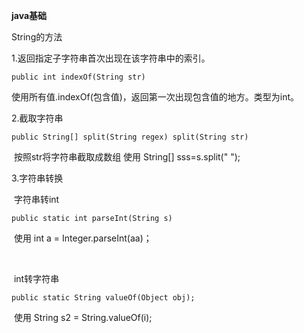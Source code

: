 **java基础**

String的方法



1.返回指定子字符串首次出现在该字符串中的索引。

```
public int indexOf(String str)
```

​	使用所有值.indexOf(包含值)，返回第一次出现包含值的地方。类型为int。



2.截取字符串

```
public String[] split(String regex) split(String str)
```

​	按照str将字符串截取成数组	使用	String[] sss=s.split(" ");



3.字符串转换

​	字符串转int

```
public static int parseInt(String s)
```

​	使用	int a = Integer.parseInt(aa)；

​	

​	int转字符串

```
public static String valueOf(Object obj);
```

​	使用	String s2 = String.valueOf(i);